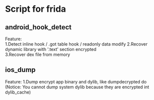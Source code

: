 # Script for frida

## android_hook_detect
Feature:   
1.Detect inline hook / .got table hook  / readonly data modify
2.Recover dynamic library with '.text' section encrypted  
3.Recover dex file from memory  

## ios_dump  
Feature:
1.Dump encrypt app binary and dylib, like dumpdecrypted do    
(Notice: You cannot dump system dylib because they are encrypted int dylib_cache)

